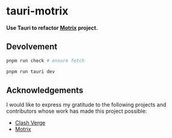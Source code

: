 # tauri-motrix

**Use Tauri to refactor [Motrix](https://github.com/agalwood/Motrix) project.**

## Devolvement

```Powershell
pnpm run check # ensure fetch

pnpm run tauri dev
```

## Acknowledgements

I would like to express my gratitude to the following projects and contributors whose work has made this project possible:

- [Clash Verge](https://github.com/clash-verge-rev)
- [Motrix](https://github.com/agalwood/Motrix)
